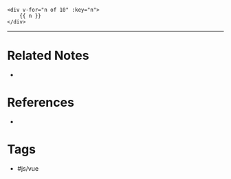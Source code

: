 ```vue
<div v-for="n of 10" :key="n">
	{{ n }}
</div>
```



---
# Related Notes
- 

# References
- 

# Tags
- #js/vue 